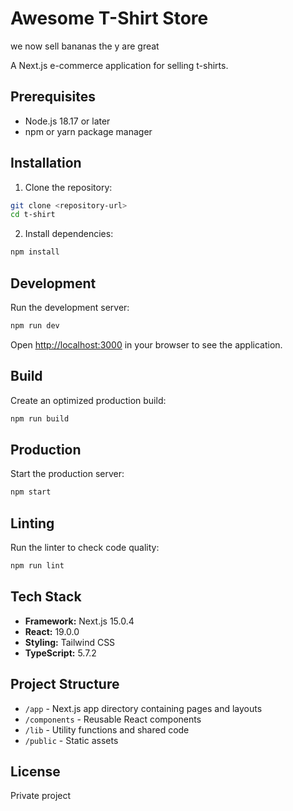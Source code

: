 # Awesome T-Shirt Store

we now sell bananas the y are great

A Next.js e-commerce application for selling t-shirts.

## Prerequisites

- Node.js 18.17 or later
- npm or yarn package manager

## Installation

1. Clone the repository:
```bash
git clone <repository-url>
cd t-shirt
```

2. Install dependencies:
```bash
npm install
```

## Development

Run the development server:

```bash
npm run dev
```

Open [http://localhost:3000](http://localhost:3000) in your browser to see the application.

## Build

Create an optimized production build:

```bash
npm run build
```

## Production

Start the production server:

```bash
npm start
```

## Linting

Run the linter to check code quality:

```bash
npm run lint
```

## Tech Stack

- **Framework:** Next.js 15.0.4
- **React:** 19.0.0
- **Styling:** Tailwind CSS
- **TypeScript:** 5.7.2

## Project Structure

- `/app` - Next.js app directory containing pages and layouts
- `/components` - Reusable React components
- `/lib` - Utility functions and shared code
- `/public` - Static assets

## License

Private project
